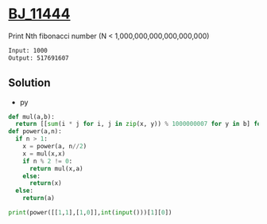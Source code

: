 # [BJ_11444](https://acmicpc.net/problem/11444)

Print Nth fibonacci number (N < 1,000,000,000,000,000,000)

```txt
Input: 1000
Output: 517691607
```

## Solution

* py

```py
def mul(a,b):
  return [[sum(i * j for i, j in zip(x, y)) % 1000000007 for y in b] for x in a]
def power(a,n):
  if n > 1:
    x = power(a, n//2)
    x = mul(x,x)
    if n % 2 != 0:
      return mul(x,a)
    else:
      return(x)
  else:
    return(a)

print(power([[1,1],[1,0]],int(input()))[1][0])
```
